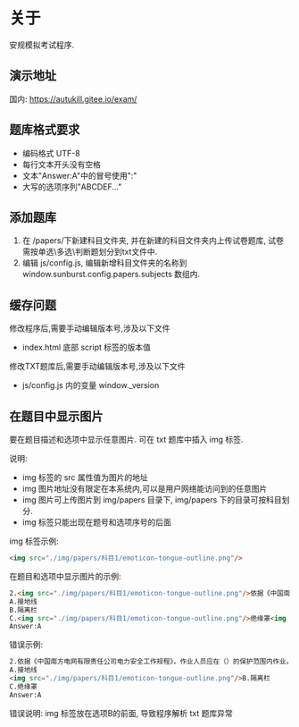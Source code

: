 # 关于

安规模拟考试程序.

## 演示地址

国内: <https://autukill.gitee.io/exam/>

## 题库格式要求

- 编码格式 UTF-8
- 每行文本开头没有空格
- 文本"Answer:A"中的冒号使用":"
- 大写的选项序列"ABCDEF..."

## 添加题库

1. 在 /papers/下新建科目文件夹, 并在新建的科目文件夹内上传试卷题库, 试卷需按单选\多选\判断题划分到txt文件中.
2. 编辑 js/config.js, 编辑新增科目文件夹的名称到 window.sunburst.config.papers.subjects 数组内.

## 缓存问题

修改程序后,需要手动编辑版本号,涉及以下文件

- index.html 底部 script 标签的版本值

修改TXT题库后,需要手动编辑版本号,涉及以下文件

- js/config.js 内的变量 window._version

## 在题目中显示图片

要在题目描述和选项中显示任意图片. 可在 txt 题库中插入 img 标签.

说明: 
 - img 标签的 src 属性值为图片的地址
 - img 图片地址没有限定在本系统内,可以是用户网络能访问到的任意图片
 - img 图片可上传图片到 img/papers 目录下, img/papers 下的目录可按科目划分.
 - img 标签只能出现在题号和选项序号的后面

img 标签示例:
```html
<img src="./img/papers/科目1/emoticon-tongue-outline.png"/>
```

在题目和选项中显示图片的示例:
```html
2.<img src="./img/papers/科目1/emoticon-tongue-outline.png"/>依据《中国南方电网有限责任公司电力安全工作规程》，作<img src="./img/papers/科目/emoticon-tongue-outline.png"/>业人员应在（）的保护范围内作业。
A.接地线    
B.隔离栏    
C.<img src="./img/papers/科目1/emoticon-tongue-outline.png"/>绝缘罩<img src="./img/papers/科目/emoticon-tongue-outline.png"/>
Answer:A
```

错误示例:
```html
2.依据《中国南方电网有限责任公司电力安全工作规程》，作业人员应在（）的保护范围内作业。
A.接地线    
<img src="./img/papers/科目1/emoticon-tongue-outline.png"/>B.隔离栏    
C.绝缘罩    
Answer:A
```
错误说明: img 标签放在选项B的前面, 导致程序解析 txt 题库异常